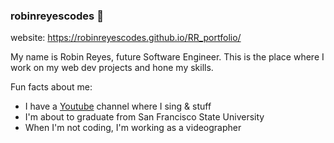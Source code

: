 ### robinreyescodes 👋

website: https://robinreyescodes.github.io/RR_portfolio/

My name is Robin Reyes, future Software Engineer. This is the place where I work on my web dev projects and hone my skills. 

Fun facts about me: 
- I have a [Youtube](https://www.youtube.com/@robinnnsings) channel where I sing & stuff 
- I'm about to graduate from San Francisco State University
- When I'm not coding, I'm working as a videographer
<!--
**robinreyescodes/robinreyescodes** is a ✨ _special_ ✨ repository because its `README.md` (this file) appears on your GitHub profile.

Here are some ideas to get you started:

- 🔭 I’m currently working on ...
- 🌱 I’m currently learning ...
- 👯 I’m looking to collaborate on ...
- 🤔 I’m looking for help with ...
- 💬 Ask me about ...
- 📫 How to reach me: ...
- 😄 Pronouns: ...
- ⚡ Fun fact: ...
-->
